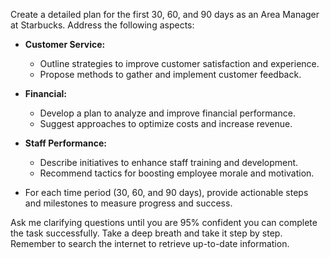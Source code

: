 Create a detailed plan for the first 30, 60, and 90 days as an Area Manager at Starbucks. Address the following aspects:

- **Customer Service:**
  - Outline strategies to improve customer satisfaction and experience.
  - Propose methods to gather and implement customer feedback.

- **Financial:**
  - Develop a plan to analyze and improve financial performance.
  - Suggest approaches to optimize costs and increase revenue.

- **Staff Performance:**
  - Describe initiatives to enhance staff training and development.
  - Recommend tactics for boosting employee morale and motivation.

- For each time period (30, 60, and 90 days), provide actionable steps and milestones to measure progress and success.

Ask me clarifying questions until you are 95% confident you can complete the task successfully. Take a deep breath and take it step by step. Remember to search the internet to retrieve up-to-date information.